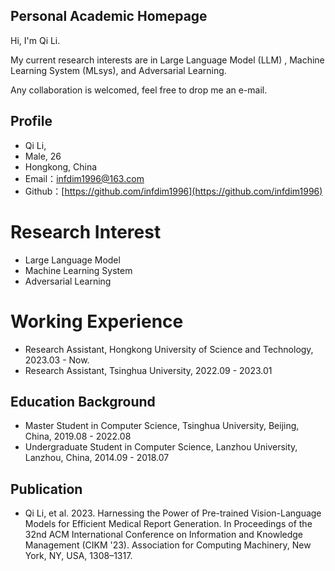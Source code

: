 ## Personal Academic Homepage


Hi, I'm Qi Li.

My current research interests are in Large Language Model (LLM) , Machine Learning System (MLsys), and Adversarial Learning.

Any collaboration is welcomed, feel free to drop me an e-mail.


## Profile

- Qi Li,
- Male, 26 
- Hongkong, China
- Email：infdim1996@163.com
- Github：[https://github.com/infdim1996](https://github.com/infdim1996)

# Research Interest

- Large Language Model
- Machine Learning System
- Adversarial Learning

# Working Experience

- Research Assistant, Hongkong University of Science and Technology, 2023.03 - Now.
- Research Assistant, Tsinghua University, 2022.09 - 2023.01
  
## Education Background

- Master Student in Computer Science, Tsinghua University, Beijing, China, 2019.08 - 2022.08
- Undergraduate Student in Computer Science, Lanzhou University, Lanzhou, China, 2014.09 - 2018.07
  
## Publication

- Qi Li, et al. 2023. Harnessing the Power of Pre-trained Vision-Language Models for Efficient Medical Report Generation. In Proceedings of the 32nd ACM International Conference on Information and Knowledge Management (CIKM '23). Association for Computing Machinery, New York, NY, USA, 1308–1317.
